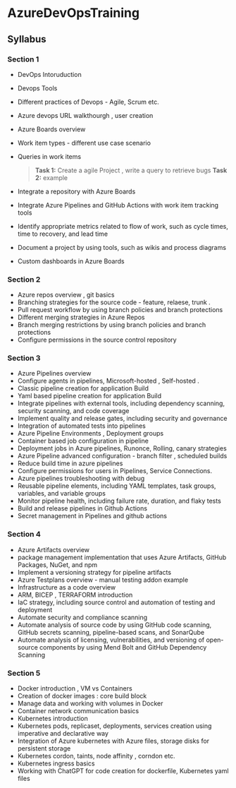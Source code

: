 # AzureDevOpsTraining

## Syllabus

### Section 1

- DevOps Intoruduction
- Devops Tools
- Different practices of Devops - Agile, Scrum etc.
- Azure devops URL walkthourgh , user creation
- Azure Boards overview
- Work item types  - different use case scenario
- Queries in work items
  
  > **Task 1:** Create a agile Project , write a query to retrieve bugs
  > **Task 2:** example
  
- Integrate a repository with Azure Boards
- Integrate Azure Pipelines and GitHub Actions with work item tracking tools
- Identify appropriate metrics related to flow of work, such as cycle times, time to recovery, and lead time
- Document a project by using tools, such as wikis and process diagrams
- Custom dashboards in Azure Boards

### Section 2

- Azure repos overview , git basics
- Branching strategies for the source code - feature, relaese, trunk . 
- Pull request workflow by using branch policies and branch protections
- Different merging strategies in Azure Repos
- Branch merging restrictions by using branch policies and branch protections
- Configure permissions in the source control repository

### Section 3

- Azure Pipelines overview
- Configure agents in pipelines, Microsoft-hosted , Self-hosted .
- Classic pipeline creation for application Build
- Yaml based pipeline creation for application Build
- Integrate pipelines with external tools, including dependency scanning, security scanning, and code coverage
- Implement quality and release gates, including security and governance
- Integration of automated tests into pipelines
- Azure Pipeline Environments , Deployment groups
- Container based job configuration in pipeline
- Deployment jobs in Azure pipelines, Runonce, Rolling, canary strategies
- Azure Pipeline advanced configuration  - branch filter , scheduled builds 
- Reduce build time in azure pipelines
- Configure permissions for users in Pipelines, Service Connections.
- Azure pipelines troubleshooting with debug
- Reusable pipeline elements, including YAML templates, task groups, variables, and variable groups
- Monitor pipeline health, including failure rate, duration, and flaky tests
- Build and release pipelines in Github Actions
- Secret management in Pipelines and github actions

### Section 4

- Azure Artifacts overview
- package management implementation that uses Azure Artifacts, GitHub Packages, NuGet, and npm
- Implement a versioning strategy for pipeline artifacts
- Azure Testplans overview - manual testing addon example
- Infrastructure as a code overview
- ARM, BICEP , TERRAFORM introduction
- IaC strategy, including source control and automation of testing and deployment
- Automate security and compliance scanning 
- Automate analysis of source code by using GitHub code scanning, GitHub secrets scanning, pipeline-based scans, and SonarQube
- Automate analysis of licensing, vulnerabilities, and versioning of open-source components by using Mend Bolt and GitHub Dependency Scanning

### Section 5

- Docker introduction , VM vs Containers
- Creation of docker images : core build block
- Manage data and working with volumes in Docker
- Container network communication basics
- Kubernetes introduction
- Kubernetes pods, replicaset, deployments, services creation using imperative and declarative way
- Integration of Azure kubernetes with Azure files, storage disks for persistent storage
- Kubernetes cordon, taints, node affinity , corndon etc.
- Kubernetes ingress basics
- Working with ChatGPT for code creation for dockerfile, Kubernetes yaml files
